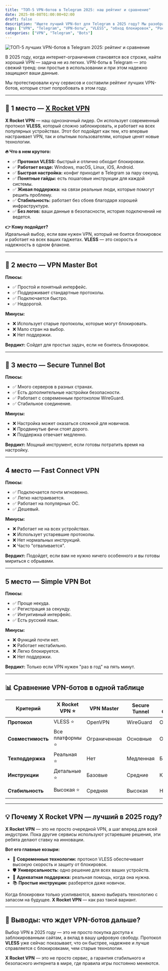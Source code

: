 ```yaml
---
title: "ТОП-5 VPN-ботов в Telegram 2025: наш рейтинг и сравнение"
date: 2025-08-08T01:00:00+02:00
draft: false
description: "Ищете лучший VPN-бот для Telegram в 2025 году? Мы разобрали 5 популярных сервисов, сравнили их по скорости, протоколам и удобству, и выбрали явного лидера. Узнайте, какой бот поможет обойти блокировки и защитить ваши данные."
tags: ["VPN", "Telegram", "VPN-боты", "VLESS", "обход блокировок", "Россия"]
categories: ["VPN", "Telegram", "Bots"]
---
```


![ТОП-5 лучших VPN-ботов в Telegram 2025: рейтинг и сравнение](https://ladyfly-content.fra1.cdn.digitaloceanspaces.com/556944F2-53B9-493A-A3E3-806841FD3051.jpeg)

В 2025 году, когда интернет-ограничения становятся все строже, найти хороший VPN — задача не из легких. VPN-боты в Telegram — это свежий тренд: они простые в использовании и при этом надежно защищают ваши данные.

Мы протестировали кучу сервисов и составили рейтинг лучших VPN-ботов, которые стоит попробовать в этом году.

---

## 🥇 1 место — [X Rocket VPN](https://t.me/X_Rocket_VPN_bot?start=ref-b-9)

**X Rocket VPN** — наш однозначный лидер. Он использует современный протокол **VLESS**, который сложно заблокировать, и работает на всех популярных устройствах. Этот бот подойдет как тем, кто впервые настраивает VPN, так и опытным пользователям, которые ценят новые технологии.

**🔥 Что в нем крутого:**
- ✅ **Протокол VLESS:** быстрый и отлично обходит блокировки.
- ✅ **Работает везде:** Windows, macOS, Linux, iOS, Android.
- ✅ **Быстрая настройка:** конфиг приходит в Telegram за пару секунд.
- ✅ **Понятные гайды:** есть пошаговые инструкции для каждой системы.
- ✅ **Живая поддержка:** на связи реальные люди, которые помогут решить проблему.
- ✅ **Стабильность:** работает без сбоев благодаря хорошей инфраструктуре.
- ✅ **Без логов:** ваши данные в безопасности, история подключений не ведется.

**👉 Кому подойдет?**  
Идеальный выбор, если вам нужен VPN, который не боится блокировок и работает на всех ваших гаджетах. **VLESS** — это скорость и надежность в одном флаконе.

---

## 🥈 2 место — VPN Master Bot

**Плюсы:**
- ✅ Простой и понятный интерфейс.
- ✅ Поддерживает стандартные протоколы.
- ✅ Подключается быстро.
- ✅ Недорогой.

**Минусы:**
- ❌ Использует старые протоколы, которые могут блокировать.
- ❌ Мало стран на выбор.
- ❌ Нет поддержки.

**Вердикт:** Сойдет для простых задач, если не боитесь блокировок.

---

## 🥉 3 место — Secure Tunnel Bot

**Плюсы:**
- ✅ Много серверов в разных странах.
- ✅ Есть дополнительные настройки безопасности.
- ✅ Работает с современным протоколом WireGuard.
- ✅ Стабильное соединение.

**Минусы:**
- ❌ Настройка может оказаться сложной для новичков.
- ❌ Продвинутые фичи стоят дорого.
- ❌ Поддержка отвечает медленно.

**Вердикт:** Мощный инструмент, если готовы потратить время на настройку.

---

## 4 место — Fast Connect VPN

**Плюсы:**
- ✅ Подключается почти мгновенно.
- ✅ Легко настраивается.
- ✅ Работает на популярных ОС.
- ✅ Дешевый.

**Минусы:**
- ❌ Работает не на всех устройствах.
- ❌ Использует устаревшие протоколы.
- ❌ Нет нормальных инструкций.
- ❌ Часто "отваливается".

**Вердикт:** Подойдет, если вам не нужно ничего особенного и вы готовы мириться с обрывами.

---

## 5 место — Simple VPN Bot

**Плюсы:**
- ✅ Проще некуда.
- ✅ Регистрация за секунду.
- ✅ Интуитивный интерфейс.
- ✅ Есть русский язык.

**Минусы:**
- ❌ Функций почти нет.
- ❌ Работает нестабильно.
- ❌ Легко блокируется.
- ❌ Нет поддержки.

**Вердикт:** Только если VPN нужен "раз в год" на пять минут.

---

## 📊 Сравнение VPN-ботов в одной таблице

| Критерий | X Rocket VPN ⭐ | VPN Master | Secure Tunnel | Fast Connect | Simple VPN |
|---|---|---|---|---|---|
| **Протокол** | VLESS ⭐ | OpenVPN | WireGuard | OpenVPN | PPTP |
| **Совместимость** | Все платформы ⭐ | Ограниченная | Основные | Основные | Android |
| **Техподдержка** | Реальная ⭐ | Нет | Медленная | Базовая | Нет |
| **Инструкции** | Детальные ⭐ | Базовые | Средние | Краткие | Нет |
| **Стабильность** | Высокая ⭐ | Средняя | Высокая | Низкая | Очень низкая |

---

## 💡 Почему X Rocket VPN — лучший в 2025 году?

**X Rocket VPN** — это не просто очередной VPN, а шаг вперед для всей индустрии. Пока другие сервисы используют устаревшие решения, эти ребята делают ставку на инновации.

**Вот его главные козыри:**
- 🚀 **Современные технологии:** протокол VLESS обеспечивает высокую скорость и защиту от блокировок.
- 🛡 **Универсальность:** одно решение для всех ваших устройств.
- 💬 **Адекватная поддержка:** реальная помощь, когда она нужна.
- 📚 **Простые инструкции:** разберется даже новичок.

Когда блокировки только усиливаются, важно выбирать технологию с запасом на будущее. **X Rocket VPN** — как раз такой вариант.

---

## 🔮 Выводы: что ждет VPN-ботов дальше?

Выбор VPN в 2025 году — это не просто покупка доступа к заблокированным сайтам, а вклад в вашу цифровую свободу. Протокол **VLESS** уже сейчас показывает, что он быстрее, надежнее и лучше справляется с блокировками, чем старые технологии.

**X Rocket VPN** — это не просто сервис, а гарантия стабильного и безопасного интернета в мире, где правила игры постоянно меняются.